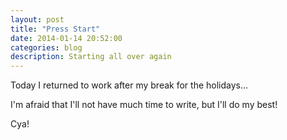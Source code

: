 ```yaml
---
layout: post
title: "Press Start"
date: 2014-01-14 20:52:00
categories: blog
description: Starting all over again
---
```


<div class="wrapper" markdown="1">
Today I returned to work after my break for the holidays...

I'm afraid that I'll not have much time to write, but I'll do my best!

Cya!
</div>

